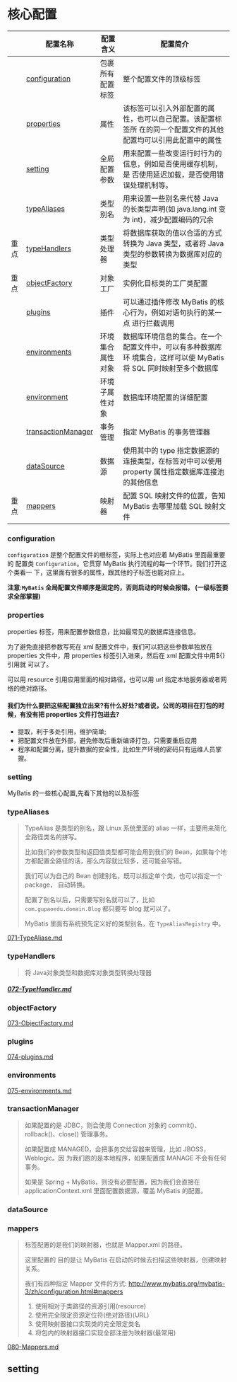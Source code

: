 # 核心配置

|      | 配置名称                                  | 配置含义         | 配置简介                                                     |
| ---- | ----------------------------------------- | ---------------- | ------------------------------------------------------------ |
|      | [configuration](#configuration)           | 包裹所有配置标签 | 整个配置文件的顶级标签                                       |
|      | [properties](#properties)                 | 属性             | 该标签可以引入外部配置的属性，也可以自己配置。该配置标签所 在的同一个配置文件的其他配置均可以引用此配置中的属性 |
|      | [setting](#setting)                       | 全局配置参数     | 用来配置一些改变运行时行为的信息，例如是否使用缓存机制，是 否使用延迟加载，是否使用错误处理机制等。 |
|      | [typeAliases](#typeAliases)               | 类型别名         | 用来设置一些别名来代替 Java 的长类型声明(如 java.lang.int 变为 int)，减少配置编码的冗余 |
| 重点 | [typeHandlers](#typeHandlers)             | 类型处理器       | 将数据库获取的值以合适的方式转换为 Java 类型，或者将 Java 类型的参数转换为数据库对应的类型 |
| 重点 | [objectFactory](#objectFactory)           | 对象工厂         | 实例化目标类的工厂类配置                                     |
|      | [plugins](#plugins)                       | 插件             | 可以通过插件修改 MyBatis 的核心行为，例如对语句执行的某一点 进行拦截调用 |
|      | [environments](#environments)             | 环境集合属性对象 | 数据库环境信息的集合。在一个配置文件中，可以有多种数据库环 境集合，这样可以使 MyBatis 将 SQL 同时映射至多个数据库 |
|      | [environment](#environments)              | 环境子属性对象   | 数据库环境配置的详细配置                                     |
|      | [transactionManager](#transactionManager) | 事务管理         | 指定 MyBatis 的事务管理器                                    |
|      | [dataSource](#dataSource)                 | 数据源           | 使用其中的 type 指定数据源的连接类型，在标签对中可以使用 property 属性指定数据库连接池的其他信息 |
| 重点 | [mappers](#mappers)                       | 映射器           | 配置 SQL 映射文件的位置，告知 MyBatis 去哪里加载 SQL 映射文件 |

### configuration

`configuration` 是整个配置文件的根标签，实际上也对应着 MyBatis 里面最重要的 配置类 `Configuration`。它贯穿 MyBatis 执行流程的每一个环节。我们打开这个类看一 下，这里面有很多的属性，跟其他的子标签也能对应上。

**注意:`MyBatis` 全局配置文件顺序是固定的，否则启动的时候会报错。 (一级标签要求全部掌握)**

### properties

properties 标签，用来配置参数信息，比如最常见的数据库连接信息。

为了避免直接把参数写死在 xml 配置文件中，我们可以把这些参数单独放在 properties 文件中，用 properties 标签引入进来，然后在 xml 配置文件中用${}引用就 可以了。

可以用 resource 引用应用里面的相对路径，也可以用 url 指定本地服务器或者网络的绝对路径。

#### 我们为什么要把这些配置独立出来?有什么好处?或者说，公司的项目在打包的时候，有没有把 properties 文件打包进去?

- 提取，利于多处引用，维护简单;
- 把配置文件放在外部，避免修改后重新编译打包，只需要重启应用
- 程序和配置分离，提升数据的安全性，比如生产环境的密码只有运维人员掌握。

### setting

 MyBatis 的一些核心配置,先看下其他的以及标签

### typeAliases

> TypeAlias 是类型的别名，跟 Linux 系统里面的 alias 一样，主要用来简化全路径类名的拼写。
>
> 比如我们的参数类型和返回值类型都可能会用到我们的 Bean，如果每个地方都配置全路径的话，那么内容就比较多，还可能会写错。
>
> 我们可以为自己的 Bean 创建别名，既可以指定单个类，也可以指定一个 package， 自动转换。
>
> 配置了别名以后，只需要写别名就可以了，比如`com.gupaoedu.domain.Blog` 都只要写 blog 就可以了。
>
> MyBatis 里面有系统预先定义好的类型别名，在 `TypeAliasRegistry` 中。

 [071-TypeAliase.md](071-TypeAliase.md) 

### typeHandlers

> 将 Java对象类型和数据库对象类型转换处理器

#####  [072-TypeHandler.md](072-TypeHandler.md) 

### objectFactory

 [073-ObjectFactory.md](073-ObjectFactory.md) 

### plugins

 [074-plugins.md](074-plugins.md) 

### environments

 [075-environments.md](075-environments.md) 

### transactionManager

> 如果配置的是 JDBC，则会使用 Connection 对象的 commit()、rollback()、close() 管理事务。
>
> 如果配置成 MANAGED，会把事务交给容器来管理，比如 JBOSS，Weblogic。因 为我们跑的是本地程序，如果配置成 MANAGE 不会有任何事务。
>
> 如果是 Spring + MyBatis，则没有必要配置，因为我们会直接在 applicationContext.xml 里面配置数据源，覆盖 MyBatis 的配置。

### dataSource

### mappers

> <mappers>标签配置的是我们的映射器，也就是 Mapper.xml 的路径。
>
> 这里配置的 目的是让 MyBatis 在启动的时候去扫描这些映射器，创建映射关系。
>
> 我们有四种指定 Mapper 文件的方式: http://www.mybatis.org/mybatis-3/zh/configuration.html#mappers
>
> 1. 使用相对于类路径的资源引用(resource) 
> 2. 使用完全限定资源定位符(绝对路径)(URL) 
> 3. 使用映射器接口实现类的完全限定类名 
> 4. 将包内的映射器接口实现全部注册为映射器(最常用)

 [080-Mappers.md](080-Mappers.md) 

## setting